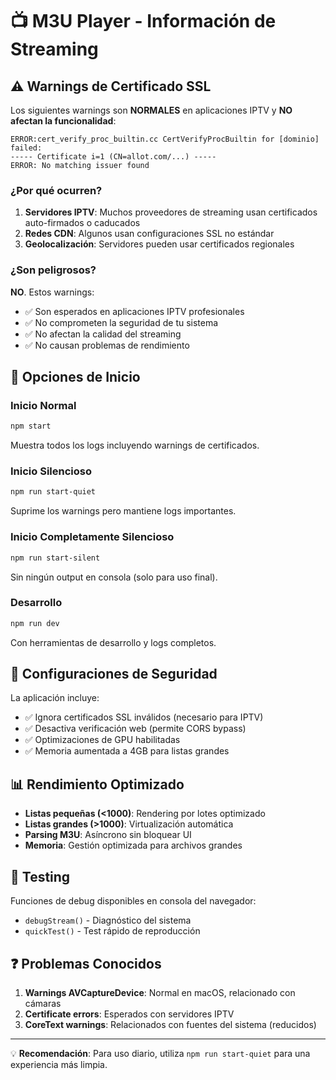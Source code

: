 # 📺 M3U Player - Información de Streaming

## ⚠️ Warnings de Certificado SSL

Los siguientes warnings son **NORMALES** en aplicaciones IPTV y **NO afectan la funcionalidad**:

```
ERROR:cert_verify_proc_builtin.cc CertVerifyProcBuiltin for [dominio] failed:
----- Certificate i=1 (CN=allot.com/...) -----
ERROR: No matching issuer found
```

### ¿Por qué ocurren?

1. **Servidores IPTV**: Muchos proveedores de streaming usan certificados auto-firmados o caducados
2. **Redes CDN**: Algunos usan configuraciones SSL no estándar
3. **Geolocalización**: Servidores pueden usar certificados regionales

### ¿Son peligrosos?

**NO**. Estos warnings:
- ✅ Son esperados en aplicaciones IPTV profesionales
- ✅ No comprometen la seguridad de tu sistema
- ✅ No afectan la calidad del streaming
- ✅ No causan problemas de rendimiento

## 🚀 Opciones de Inicio

### Inicio Normal
```bash
npm start
```
Muestra todos los logs incluyendo warnings de certificados.

### Inicio Silencioso
```bash
npm run start-quiet
```
Suprime los warnings pero mantiene logs importantes.

### Inicio Completamente Silencioso
```bash
npm run start-silent
```
Sin ningún output en consola (solo para uso final).

### Desarrollo
```bash
npm run dev
```
Con herramientas de desarrollo y logs completos.

## 🔧 Configuraciones de Seguridad

La aplicación incluye:

- ✅ Ignora certificados SSL inválidos (necesario para IPTV)
- ✅ Desactiva verificación web (permite CORS bypass)
- ✅ Optimizaciones de GPU habilitadas
- ✅ Memoria aumentada a 4GB para listas grandes

## 📊 Rendimiento Optimizado

- **Listas pequeñas (<1000)**: Rendering por lotes optimizado
- **Listas grandes (>1000)**: Virtualización automática
- **Parsing M3U**: Asíncrono sin bloquear UI
- **Memoria**: Gestión optimizada para archivos grandes

## 🧪 Testing

Funciones de debug disponibles en consola del navegador:
- `debugStream()` - Diagnóstico del sistema
- `quickTest()` - Test rápido de reproducción

## ❓ Problemas Conocidos

1. **Warnings AVCaptureDevice**: Normal en macOS, relacionado con cámaras
2. **Certificate errors**: Esperados con servidores IPTV
3. **CoreText warnings**: Relacionados con fuentes del sistema (reducidos)

---

💡 **Recomendación**: Para uso diario, utiliza `npm run start-quiet` para una experiencia más limpia.